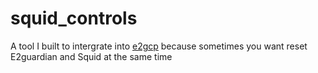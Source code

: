 <h1>squid_controls</h1>
<p>A tool I built to intergrate into <a href="https://github.com/prascher/e2gcp">e2gcp</a> because sometimes you want reset E2guardian and Squid at the same time</p>
